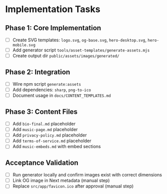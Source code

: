 # Implementation Tasks

## Phase 1: Core Implementation
- [ ] Create SVG templates: `logo.svg`, `og-base.svg`, `hero-desktop.svg`, `hero-mobile.svg`
- [ ] Add generator script `tools/asset-templates/generate-assets.mjs`
- [ ] Create output dir `public/assets/images/generated/`

## Phase 2: Integration
- [ ] Wire npm script `generate:assets`
- [ ] Add dependencies: `sharp`, `png-to-ico`
- [ ] Document usage in `docs/CONTENT_TEMPLATES.md`

## Phase 3: Content Files
- [ ] Add `bio-final.md` placeholder
- [ ] Add `music-page.md` placeholder
- [ ] Add `privacy-policy.md` placeholder
- [ ] Add `terms-of-service.md` placeholder
- [ ] Add `music-embeds.md` with embed sections

## Acceptance Validation
- [ ] Run generator locally and confirm images exist with correct dimensions
- [ ] Link OG image in Next metadata (manual step)
- [ ] Replace `src/app/favicon.ico` after approval (manual step)
